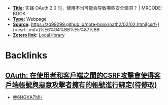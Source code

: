 - **[Title](<Title.md>):** 实践 OAuth 2.0 时，使用不当可能会导致哪些安全漏洞？ | MRCODE-BOOK
- **[Type](<Type.md>):** Webpage
- **[Source](<Source.md>):** https://zq99299.github.io/note-book/oath2/02/02.html[csrf-](<csrf-.md>)%E6%94%BB%E5%87%BB
- **[Zotero link](<Zotero link.md>):** [Local library](zotero://select/library/items/6HGXA7MH)

# Backlinks
## [OAuth: 在使用者和客戶端之間的CSRF攻擊會使得客戶端帳號與惡意攻擊者擁有的帳號進行綁定(待修改)](<OAuth: 在使用者和客戶端之間的CSRF攻擊會使得客戶端帳號與惡意攻擊者擁有的帳號進行綁定(待修改).md>)
- [@6HGXA7MH](<@6HGXA7MH.md>)

